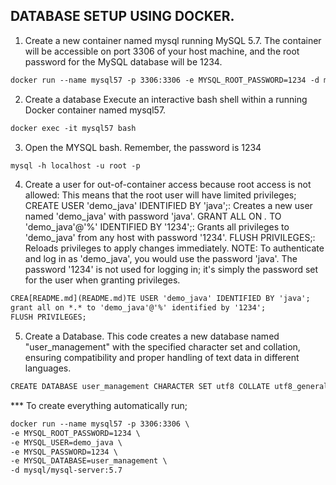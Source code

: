 ## DATABASE SETUP USING DOCKER.
1. Create a new container named mysql running MySQL 5.7. The container will be accessible on port 3306 of your host machine, and the root password for the MySQL database will be 1234.
```dtd
docker run --name mysql57 -p 3306:3306 -e MYSQL_ROOT_PASSWORD=1234 -d mysql/mysql-server:5.7. This grants direct access to the container's filesystem and enables you to execute commands
```
2. Create a database
Execute an interactive bash shell within a running Docker container named mysql57.
```dtd
docker exec -it mysql57 bash
```
3. Open the MYSQL bash. Remember, the password is 1234
```dtd
mysql -h localhost -u root -p
```
4. Create a user for out-of-container access because root access is not allowed:
This means that the root user will have limited privileges;
   CREATE USER 'demo_java' IDENTIFIED BY 'java';: Creates a new user named 'demo_java' with password 'java'.
   GRANT ALL ON *.* TO 'demo_java'@'%' IDENTIFIED BY '1234';: Grants all privileges to 'demo_java' from any host with password '1234'.
   FLUSH PRIVILEGES;: Reloads privileges to apply changes immediately.
NOTE: To authenticate and log in as 'demo_java', you would use the password 'java'. The password '1234' is not used for logging in; it's simply the password set for the user when granting privileges.
```dtd
CREA[README.md](README.md)TE USER 'demo_java' IDENTIFIED BY 'java';
grant all on *.* to 'demo_java'@'%' identified by '1234';
FLUSH PRIVILEGES;
```
5. Create a Database.
This code creates a new database named "user_management" with the specified character set and collation, ensuring compatibility and proper handling of text data in different languages.
```dtd
CREATE DATABASE user_management CHARACTER SET utf8 COLLATE utf8_general_ci;
```
*** To create everything automatically run;
```dtd
docker run --name mysql57 -p 3306:3306 \
-e MYSQL_ROOT_PASSWORD=1234 \
-e MYSQL_USER=demo_java \
-e MYSQL_PASSWORD=1234 \
-e MYSQL_DATABASE=user_management \
-d mysql/mysql-server:5.7
```


